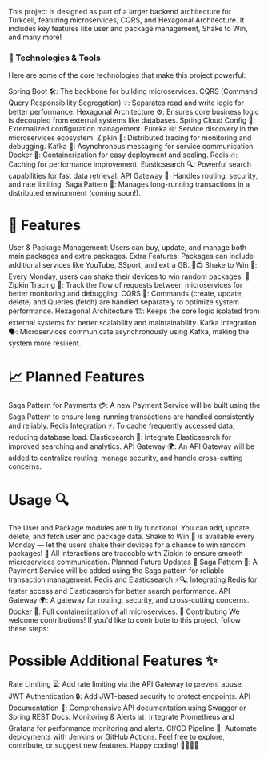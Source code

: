 This project is designed as part of a larger backend architecture for Turkcell, featuring microservices, CQRS, and Hexagonal Architecture. It includes key features like user and package management, Shake to Win, and many more!

### 🔧 Technologies & Tools
Here are some of the core technologies that make this project powerful:

Spring Boot 🛠️: The backbone for building microservices.
CQRS (Command Query Responsibility Segregation) 💡: Separates read and write logic for better performance.
Hexagonal Architecture ⚙️: Ensures core business logic is decoupled from external systems like databases.
Spring Cloud Config 🔑: Externalized configuration management.
Eureka 🌐: Service discovery in the microservices ecosystem.
Zipkin 🧵: Distributed tracing for monitoring and debugging.
Kafka 📡: Asynchronous messaging for service communication.
Docker 🐳: Containerization for easy deployment and scaling.
Redis 🔥: Caching for performance improvement.
Elasticsearch 🔍: Powerful search capabilities for fast data retrieval.
API Gateway 🔐: Handles routing, security, and rate limiting.
Saga Pattern 🔄: Manages long-running transactions in a distributed environment (coming soon!).

# 🎯 Features
User & Package Management: Users can buy, update, and manage both main packages and extra packages.
Extra Features: Packages can include additional services like YouTube, SSport, and extra GB. 📱📺
Shake to Win 🎲: Every Monday, users can shake their devices to win random packages! 🎉
Zipkin Tracing 🧭: Track the flow of requests between microservices for better monitoring and debugging.
CQRS 🔄: Commands (create, update, delete) and Queries (fetch) are handled separately to optimize system performance.
Hexagonal Architecture 🏗️: Keeps the core logic isolated from external systems for better scalability and maintainability.
Kafka Integration 🗣️: Microservices communicate asynchronously using Kafka, making the system more resilient.

# 📈 Planned Features
Saga Pattern for Payments 💳: A new Payment Service will be built using the Saga Pattern to ensure long-running transactions are handled consistently and reliably.
Redis Integration ⚡: To cache frequently accessed data, reducing database load.
Elasticsearch 🔎: Integrate Elasticsearch for improved searching and analytics.
API Gateway 🌍: An API Gateway will be added to centralize routing, manage security, and handle cross-cutting concerns.

# Usage 🔍
The User and Package modules are fully functional. You can add, update, delete, and fetch user and package data.
Shake to Win 🎲 is available every Monday — let the users shake their devices for a chance to win random packages! 🎉
All interactions are traceable with Zipkin to ensure smooth microservices communication.
Planned Future Updates 🚀
Saga Pattern 🔄: A Payment Service will be added using the Saga pattern for reliable transaction management.
Redis and Elasticsearch ⚡🔍: Integrating Redis for faster access and Elasticsearch for better search performance.
API Gateway 🌍: A gateway for routing, security, and cross-cutting concerns.
Docker 🐋: Full containerization of all microservices.
🤝 Contributing
We welcome contributions! If you'd like to contribute to this project, follow these steps:

# Possible Additional Features ✨
Rate Limiting ⏳: Add rate limiting via the API Gateway to prevent abuse.
JWT Authentication 🔒: Add JWT-based security to protect endpoints.
API Documentation 📖: Comprehensive API documentation using Swagger or Spring REST Docs.
Monitoring & Alerts 📊: Integrate Prometheus and Grafana for performance monitoring and alerts.
CI/CD Pipeline 🔄: Automate deployments with Jenkins or GitHub Actions.
Feel free to explore, contribute, or suggest new features. Happy coding! 👨‍💻👩‍💻
